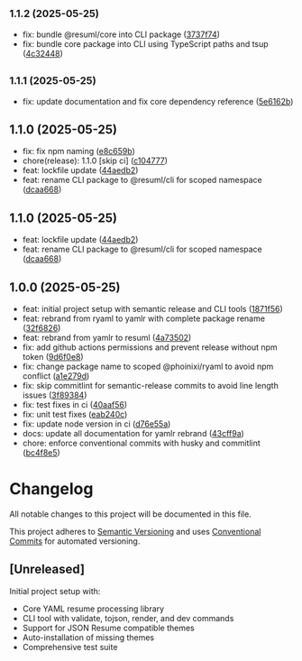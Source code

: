 ## <small>1.1.2 (2025-05-25)</small>

* fix: bundle @resuml/core into CLI package ([3737f74](https://github.com/phoinixi/resuml/commit/3737f74))
* fix: bundle core package into CLI using TypeScript paths and tsup ([4c32448](https://github.com/phoinixi/resuml/commit/4c32448))

## <small>1.1.1 (2025-05-25)</small>

* fix: update documentation and fix core dependency reference ([5e6162b](https://github.com/phoinixi/resuml/commit/5e6162b))

## 1.1.0 (2025-05-25)

* fix: fix npm naming ([e8c659b](https://github.com/phoinixi/resuml/commit/e8c659b))
* chore(release): 1.1.0 [skip ci] ([c104777](https://github.com/phoinixi/resuml/commit/c104777))
* feat: lockfile update ([44aedb2](https://github.com/phoinixi/resuml/commit/44aedb2))
* feat: rename CLI package to @resuml/cli for scoped namespace ([dcaa668](https://github.com/phoinixi/resuml/commit/dcaa668))

## 1.1.0 (2025-05-25)

* feat: lockfile update ([44aedb2](https://github.com/phoinixi/resuml/commit/44aedb2))
* feat: rename CLI package to @resuml/cli for scoped namespace ([dcaa668](https://github.com/phoinixi/resuml/commit/dcaa668))

## 1.0.0 (2025-05-25)

* feat: initial project setup with semantic release and CLI tools ([1871f56](https://github.com/phoinixi/resuml/commit/1871f56))
* feat: rebrand from ryaml to yamlr with complete package rename ([32f6826](https://github.com/phoinixi/resuml/commit/32f6826))
* feat: rebrand from yamlr to resuml ([4a73502](https://github.com/phoinixi/resuml/commit/4a73502))
* fix: add github actions permissions and prevent release without npm token ([9d6f0e8](https://github.com/phoinixi/resuml/commit/9d6f0e8))
* fix: change package name to scoped @phoinixi/ryaml to avoid npm conflict ([a1e279d](https://github.com/phoinixi/resuml/commit/a1e279d))
* fix: skip commitlint for semantic-release commits to avoid line length issues ([3f89384](https://github.com/phoinixi/resuml/commit/3f89384))
* fix: test fixes in ci ([40aaf56](https://github.com/phoinixi/resuml/commit/40aaf56))
* fix: unit test fixes ([eab240c](https://github.com/phoinixi/resuml/commit/eab240c))
* fix: update node version in ci ([d76e55a](https://github.com/phoinixi/resuml/commit/d76e55a))
* docs: update all documentation for yamlr rebrand ([43cff9a](https://github.com/phoinixi/resuml/commit/43cff9a))
* chore: enforce conventional commits with husky and commitlint ([bc4f8e5](https://github.com/phoinixi/resuml/commit/bc4f8e5))

# Changelog

All notable changes to this project will be documented in this file.

This project adheres to [Semantic Versioning](https://semver.org/spec/v2.0.0.html) and uses [Conventional Commits](https://conventionalcommits.org/) for automated versioning.

## [Unreleased]

Initial project setup with:

- Core YAML resume processing library
- CLI tool with validate, tojson, render, and dev commands
- Support for JSON Resume compatible themes
- Auto-installation of missing themes
- Comprehensive test suite

